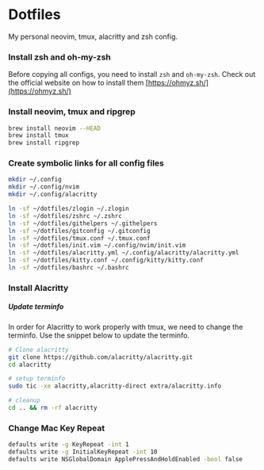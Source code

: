 # Dotfiles

My personal neovim, tmux, alacritty and zsh config.

### Install zsh and oh-my-zsh

Before copying all configs, you need to install `zsh` and `oh-my-zsh`. Check out the official website on how to install them [https://ohmyz.sh/](https://ohmyz.sh/)

### Install neovim, tmux and ripgrep

```bash
brew install neovim --HEAD
brew install tmux
brew install ripgrep
```

### Create symbolic links for all config files

```bash
mkdir ~/.config
mkdir ~/.config/nvim
mkdir ~/.config/alacritty

ln -sf ~/dotfiles/zlogin ~/.zlogin
ln -sf ~/dotfiles/zshrc ~/.zshrc
ln -sf ~/dotfiles/githelpers ~/.githelpers
ln -sf ~/dotfiles/gitconfig ~/.gitconfig
ln -sf ~/dotfiles/tmux.conf ~/.tmux.conf
ln -sf ~/dotfiles/init.vim ~/.config/nvim/init.vim
ln -sf ~/dotfiles/alacritty.yml ~/.config/alacritty/alacritty.yml
ln -sf ~/dotfiles/kitty.conf ~/.config/kitty/kitty.conf
ln -sf ~/dotfiles/bashrc ~/.bashrc
```

### Install Alacritty

##### Update terminfo

In order for Alacritty to work properly with tmux, we need to change the terminfo. Use the snippet below to update the terminfo.

```bash
# Clone alacritty
git clone https://github.com/alacritty/alacritty.git
cd alacritty

# setup terminfo
sudo tic -xe alacritty,alacritty-direct extra/alacritty.info

# cleanup
cd .. && rm -rf alacritty
```

### Change Mac Key Repeat

```bash
defaults write -g KeyRepeat -int 1
defaults write -g InitialKeyRepeat -int 10
defaults write NSGlobalDomain ApplePressAndHoldEnabled -bool false
```
